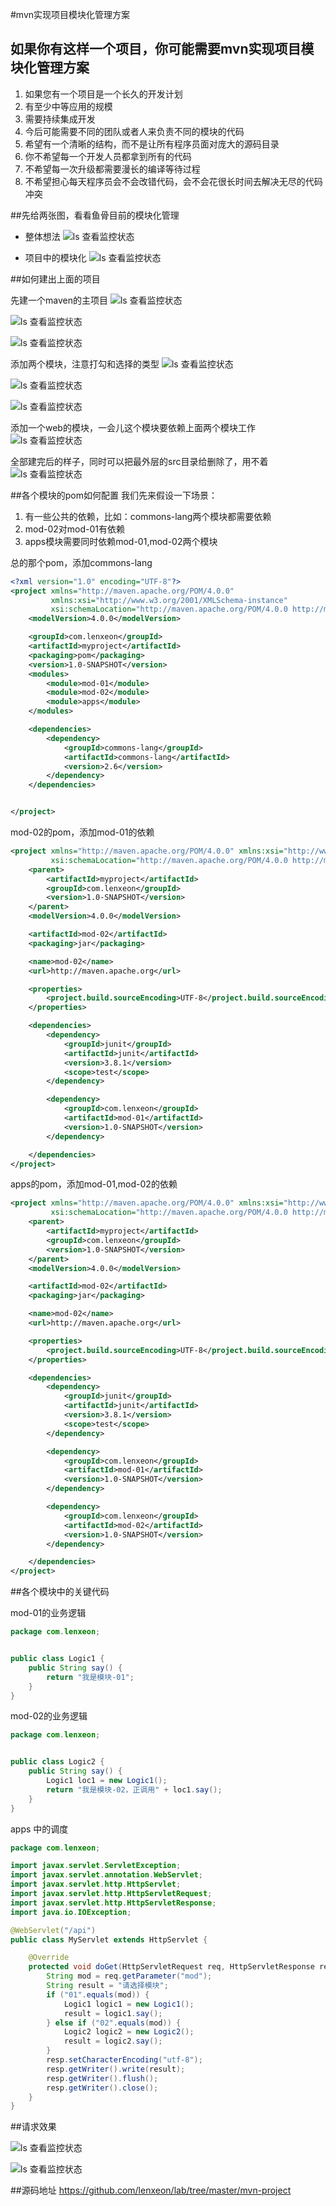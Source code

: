 #mvn实现项目模块化管理方案

## 如果你有这样一个项目，你可能需要mvn实现项目模块化管理方案
1. 如果您有一个项目是一个长久的开发计划
1. 有至少中等应用的规模
1. 需要持续集成开发
1. 今后可能需要不同的团队或者人来负责不同的模块的代码
1. 希望有一个清晰的结构，而不是让所有程序员面对庞大的源码目录
1. 你不希望每一个开发人员都拿到所有的代码
1. 不希望每一次升级都需要漫长的编译等待过程
1. 不希望担心每天程序员会不会改错代码，会不会花很长时间去解决无尽的代码冲突

##先给两张图，看看鱼骨目前的模块化管理

* 整体想法
![ls 查看监控状态](鱼骨服务体系架构.png)

* 项目中的模块化
![ls 查看监控状态](mvn-all.png)

##如何建出上面的项目

先建一个maven的主项目
![ls 查看监控状态](step-01.png)

![ls 查看监控状态](step-02.png)

![ls 查看监控状态](step-03.png)

添加两个模块，注意打勾和选择的类型
![ls 查看监控状态](step-04.png)

![ls 查看监控状态](step-05.png)

![ls 查看监控状态](step-06.png)

添加一个web的模块，一会儿这个模块要依赖上面两个模块工作
![ls 查看监控状态](step-07.png)

全部建完后的样子，同时可以把最外层的src目录给删除了，用不着
![ls 查看监控状态](step-08.png)


##各个模块的pom如何配置
我们先来假设一下场景：
1. 有一些公共的依赖，比如：commons-lang两个模块都需要依赖
1. mod-02对mod-01有依赖
1. apps模块需要同时依赖mod-01,mod-02两个模块

总的那个pom，添加commons-lang
```xml
<?xml version="1.0" encoding="UTF-8"?>
<project xmlns="http://maven.apache.org/POM/4.0.0"
         xmlns:xsi="http://www.w3.org/2001/XMLSchema-instance"
         xsi:schemaLocation="http://maven.apache.org/POM/4.0.0 http://maven.apache.org/xsd/maven-4.0.0.xsd">
    <modelVersion>4.0.0</modelVersion>

    <groupId>com.lenxeon</groupId>
    <artifactId>myproject</artifactId>
    <packaging>pom</packaging>
    <version>1.0-SNAPSHOT</version>
    <modules>
        <module>mod-01</module>
        <module>mod-02</module>
        <module>apps</module>
    </modules>

    <dependencies>
        <dependency>
            <groupId>commons-lang</groupId>
            <artifactId>commons-lang</artifactId>
            <version>2.6</version>
        </dependency>
    </dependencies>


</project>
```


mod-02的pom，添加mod-01的依赖
```xml
<project xmlns="http://maven.apache.org/POM/4.0.0" xmlns:xsi="http://www.w3.org/2001/XMLSchema-instance"
         xsi:schemaLocation="http://maven.apache.org/POM/4.0.0 http://maven.apache.org/xsd/maven-4.0.0.xsd">
    <parent>
        <artifactId>myproject</artifactId>
        <groupId>com.lenxeon</groupId>
        <version>1.0-SNAPSHOT</version>
    </parent>
    <modelVersion>4.0.0</modelVersion>

    <artifactId>mod-02</artifactId>
    <packaging>jar</packaging>

    <name>mod-02</name>
    <url>http://maven.apache.org</url>

    <properties>
        <project.build.sourceEncoding>UTF-8</project.build.sourceEncoding>
    </properties>

    <dependencies>
        <dependency>
            <groupId>junit</groupId>
            <artifactId>junit</artifactId>
            <version>3.8.1</version>
            <scope>test</scope>
        </dependency>

        <dependency>
            <groupId>com.lenxeon</groupId>
            <artifactId>mod-01</artifactId>
            <version>1.0-SNAPSHOT</version>
        </dependency>

    </dependencies>
</project>
```


apps的pom，添加mod-01,mod-02的依赖
```xml
<project xmlns="http://maven.apache.org/POM/4.0.0" xmlns:xsi="http://www.w3.org/2001/XMLSchema-instance"
         xsi:schemaLocation="http://maven.apache.org/POM/4.0.0 http://maven.apache.org/xsd/maven-4.0.0.xsd">
    <parent>
        <artifactId>myproject</artifactId>
        <groupId>com.lenxeon</groupId>
        <version>1.0-SNAPSHOT</version>
    </parent>
    <modelVersion>4.0.0</modelVersion>

    <artifactId>mod-02</artifactId>
    <packaging>jar</packaging>

    <name>mod-02</name>
    <url>http://maven.apache.org</url>

    <properties>
        <project.build.sourceEncoding>UTF-8</project.build.sourceEncoding>
    </properties>

    <dependencies>
        <dependency>
            <groupId>junit</groupId>
            <artifactId>junit</artifactId>
            <version>3.8.1</version>
            <scope>test</scope>
        </dependency>

        <dependency>
            <groupId>com.lenxeon</groupId>
            <artifactId>mod-01</artifactId>
            <version>1.0-SNAPSHOT</version>
        </dependency>

        <dependency>
            <groupId>com.lenxeon</groupId>
            <artifactId>mod-02</artifactId>
            <version>1.0-SNAPSHOT</version>
        </dependency>

    </dependencies>
</project>
```


##各个模块中的关键代码

mod-01的业务逻辑
```java
package com.lenxeon;


public class Logic1 {
    public String say() {
        return "我是模块-01";
    }
}

```


mod-02的业务逻辑
```java
package com.lenxeon;


public class Logic2 {
    public String say() {
        Logic1 loc1 = new Logic1();
        return "我是模块-02，正调用" + loc1.say();
    }
}


```


apps 中的调度
```java
package com.lenxeon;

import javax.servlet.ServletException;
import javax.servlet.annotation.WebServlet;
import javax.servlet.http.HttpServlet;
import javax.servlet.http.HttpServletRequest;
import javax.servlet.http.HttpServletResponse;
import java.io.IOException;

@WebServlet("/api")
public class MyServlet extends HttpServlet {

    @Override
    protected void doGet(HttpServletRequest req, HttpServletResponse resp) throws ServletException, IOException {
        String mod = req.getParameter("mod");
        String result = "请选择模块";
        if ("01".equals(mod)) {
            Logic1 logic1 = new Logic1();
            result = logic1.say();
        } else if ("02".equals(mod)) {
            Logic2 logic2 = new Logic2();
            result = logic2.say();
        }
        resp.setCharacterEncoding("utf-8");
        resp.getWriter().write(result);
        resp.getWriter().flush();
        resp.getWriter().close();
    }
}
```


##请求效果

![ls 查看监控状态](result-01.png)

![ls 查看监控状态](result-02.png)


##源码地址
https://github.com/lenxeon/lab/tree/master/mvn-project

